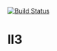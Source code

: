 [![Build Status](https://travis-ci.com/bottlenome/ll3.svg?branch=master)](https://travis-ci.com/bottlenome/ll3)
# ll3
